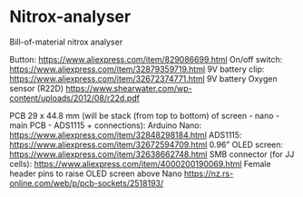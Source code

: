 # Nitrox-analyser

Bill-of-material nitrox analyser

Button: https://www.aliexpress.com/item/829086699.html
On/off switch: https://www.aliexpress.com/item/32879359719.html 
9V battery clip: https://www.aliexpress.com/item/32672374771.html 
9V battery
Oxygen sensor (R22D) https://www.shearwater.com/wp-content/uploads/2012/08/r22d.pdf 

PCB 29 x 44.8 mm (will be stack (from top to bottom) of screen - nano - main PCB - ADS1115 + connections):
Arduino Nano: https://www.aliexpress.com/item/32848298184.html 
ADS1115: https://www.aliexpress.com/item/32672594709.html 
0.96” OLED screen: https://www.aliexpress.com/item/32638662748.html 
SMB connector (for JJ cells): https://www.aliexpress.com/item/4000200190069.html 
Female header pins to raise OLED screen above Nano https://nz.rs-online.com/web/p/pcb-sockets/2518193/ 
